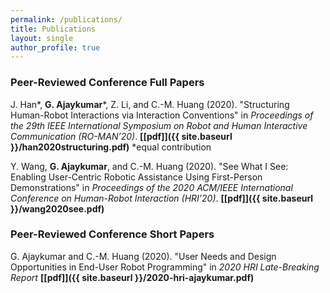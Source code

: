 ```yaml
---
permalink: /publications/
title: Publications
layout: single
author_profile: true
---
```

### Peer-Reviewed Conference Full Papers

J. Han\*, **G. Ajaykumar**\*, Z. Li, and C.-M. Huang (2020). "Structuring Human-Robot Interactions via Interaction Conventions" in *Proceedings of the 29th IEEE International Symposium on Robot and Human Interactive
Communication (RO-MAN’20)*. 
**[[pdf]]({{ site.baseurl }}/han2020structuring.pdf)** *equal contribution

Y. Wang, **G. Ajaykumar**, and C.-M. Huang (2020). "See What I See: Enabling User-Centric Robotic Assistance Using First-Person Demonstrations" in *Proceedings of the 2020 ACM/IEEE International Conference on Human-Robot Interaction (HRI’20)*. 
**[[pdf]]({{ site.baseurl }}/wang2020see.pdf)** 

### Peer-Reviewed Conference Short Papers

G. Ajaykumar and C.-M. Huang (2020). "User Needs and Design Opportunities in End-User Robot Programming" in *2020 HRI Late-Breaking Report*
**[[pdf]]({{ site.baseurl }}/2020-hri-ajaykumar.pdf)** 

